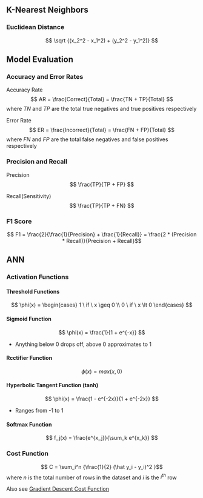 ## K-Nearest Neighbors
### Euclidean Distance
$$ \sqrt {(x_2^2 - x_1^2) + (y_2^2 - y_1^2)} $$

## Model Evaluation
### Accuracy and Error Rates
Accuracy Rate
$$ AR = \frac{Correct}{Total} = \frac{TN + TP}{Total} $$
where $TN$ and $TP$ are the total true negatives and true positives respectively

Error Rate
$$ ER = \frac{Incorrect}{Total} = \frac{FN + FP}{Total} $$
where $FN$ and $FP$ are the total false negatives and false positives respectively

### Precision and Recall
Precision
$$ \frac{TP}{TP + FP} $$

Recall(Sensitivity)
$$ \frac{TP}{TP + FN} $$

### F1 Score
$$ F1 = \frac{2}{\frac{1}{Precision} + \frac{1}{Recall}} = \frac{2 * (Precision * Recall)}{Precision + Recall}$$

## ANN 
### Activation Functions
#### Threshold Functions
$$ \phi(x) = \begin{cases}
1 \ if \ x \geq 0 \\
0 \ if \ x \lt 0
\end{cases} $$

#### Sigmoid Function
$$ \phi(x) = \frac{1}{1 + e^{-x}} $$

- Anything below 0 drops off, above 0 approximates to 1

#### Rcctifier Function
$$ \phi(x) = max(x, 0) $$

#### Hyperbolic Tangent Function (tanh)
$$ \phi(x) = \frac{1 - e^{-2x}}{1 + e^{-2x}} $$

- Ranges from -1 to 1

#### Softmax Function
$$ f_j(x) = \frac{e^{x_j}}{\sum_k e^{x_k}} $$

### Cost Function
$$ C = \sum_i^n {\frac{1}{2} (\hat y_i - y_i)^2 }$$
where $n$ is the total number of rows in the dataset and $i$ is the $i^{th}$ row

Also see [Gradient Descent Cost Function](../stats-cheatsheet/#cost-function)